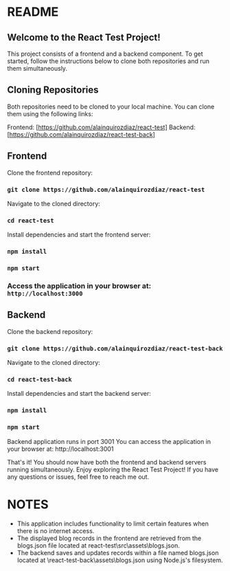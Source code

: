 # README
## Welcome to the React Test Project!

This project consists of a frontend and a backend component. To get started, follow the instructions below to clone both repositories and run them simultaneously.

## Cloning Repositories
Both repositories need to be cloned to your local machine. You can clone them using the following links:

Frontend: [https://github.com/alainquirozdiaz/react-test]
Backend: [https://github.com/alainquirozdiaz/react-test-back]

## Frontend

Clone the frontend repository:
### `git clone https://github.com/alainquirozdiaz/react-test`

Navigate to the cloned directory:
### `cd react-test`

Install dependencies and start the frontend server:
### `npm install`

### `npm start`

### Access the application in your browser at: `http://localhost:3000`

## Backend

Clone the backend repository:
### `git clone https://github.com/alainquirozdiaz/react-test-back`

Navigate to the cloned directory:
### `cd react-test-back`

Install dependencies and start the backend server:
### `npm install`
### `npm start`

Backend application runs in port 3001
You can access the application in your browser at: http://localhost:3001

That's it! You should now have both the frontend and backend servers running simultaneously. Enjoy exploring the React Test Project! If you have any questions or issues, feel free to reach me out.

# NOTES

* This application includes functionality to limit certain features when there is no internet access.
* The displayed blog records in the frontend are retrieved from the blogs.json file located at react-test\src\assets\blogs.json.
* The backend saves and updates records within a file named blogs.json located at \react-test-back\assets\blogs.json using Node.js's filesystem.
